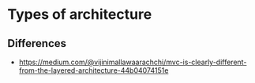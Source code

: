 # Types of architecture

## Differences

- https://medium.com/@vijinimallawaarachchi/mvc-is-clearly-different-from-the-layered-architecture-44b04074151e

